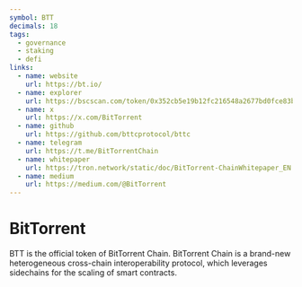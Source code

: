 ```yaml
---
symbol: BTT
decimals: 18
tags:
  - governance
  - staking
  - defi
links:
  - name: website
    url: https://bt.io/
  - name: explorer
    url: https://bscscan.com/token/0x352cb5e19b12fc216548a2677bd0fce83bae434b
  - name: x
    url: https://x.com/BitTorrent
  - name: github
    url: https://github.com/bttcprotocol/bttc
  - name: telegram
    url: https://t.me/BitTorrentChain
  - name: whitepaper
    url: https://tron.network/static/doc/BitTorrent-ChainWhitepaper_EN.pdf
  - name: medium
    url: https://medium.com/@BitTorrent
---
```


# BitTorrent

BTT is the official token of BitTorrent Chain. BitTorrent Chain is a brand-new heterogeneous cross-chain interoperability protocol, which leverages sidechains for the scaling of smart contracts.

